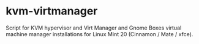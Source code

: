 # kvm-virtmanager
Script for KVM hypervisor and Virt Manager and Gnome Boxes virtual machine manager installations for Linux Mint 20 (Cinnamon / Mate / xfce).
